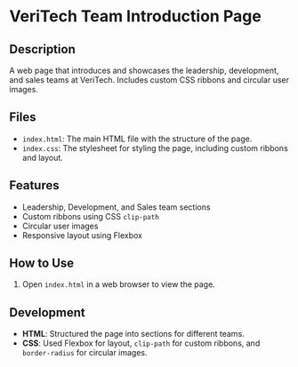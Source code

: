 # VeriTech Team Introduction Page

## Description

A web page that introduces and showcases the leadership, development, and sales teams at VeriTech. Includes custom CSS ribbons and circular user images.

## Files

- `index.html`: The main HTML file with the structure of the page.
- `index.css`: The stylesheet for styling the page, including custom ribbons and layout.

## Features

- Leadership, Development, and Sales team sections
- Custom ribbons using CSS `clip-path`
- Circular user images
- Responsive layout using Flexbox

## How to Use

1. Open `index.html` in a web browser to view the page.

## Development

- **HTML**: Structured the page into sections for different teams.
- **CSS**: Used Flexbox for layout, `clip-path` for custom ribbons, and `border-radius` for circular images.



